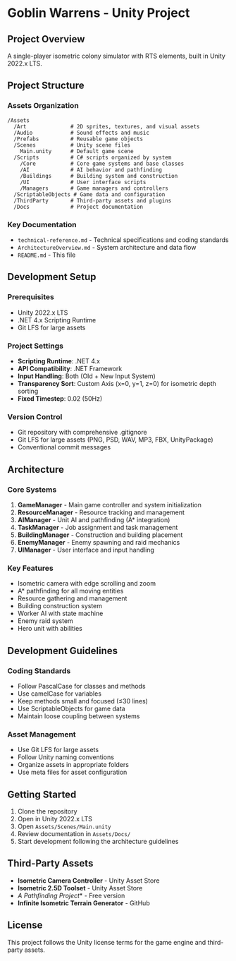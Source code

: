 # Goblin Warrens - Unity Project

## Project Overview
A single-player isometric colony simulator with RTS elements, built in Unity 2022.x LTS.

## Project Structure

### Assets Organization
```
/Assets
  /Art              # 2D sprites, textures, and visual assets
  /Audio            # Sound effects and music
  /Prefabs          # Reusable game objects
  /Scenes           # Unity scene files
    Main.unity      # Default game scene
  /Scripts          # C# scripts organized by system
    /Core           # Core game systems and base classes
    /AI             # AI behavior and pathfinding
    /Buildings      # Building system and construction
    /UI             # User interface scripts
    /Managers       # Game managers and controllers
  /ScriptableObjects # Game data and configuration
  /ThirdParty       # Third-party assets and plugins
  /Docs             # Project documentation
```

### Key Documentation
- `technical-reference.md` - Technical specifications and coding standards
- `ArchitectureOverview.md` - System architecture and data flow
- `README.md` - This file

## Development Setup

### Prerequisites
- Unity 2022.x LTS
- .NET 4.x Scripting Runtime
- Git LFS for large assets

### Project Settings
- **Scripting Runtime**: .NET 4.x
- **API Compatibility**: .NET Framework
- **Input Handling**: Both (Old + New Input System)
- **Transparency Sort**: Custom Axis (x=0, y=1, z=0) for isometric depth sorting
- **Fixed Timestep**: 0.02 (50Hz)

### Version Control
- Git repository with comprehensive .gitignore
- Git LFS for large assets (PNG, PSD, WAV, MP3, FBX, UnityPackage)
- Conventional commit messages

## Architecture

### Core Systems
1. **GameManager** - Main game controller and system initialization
2. **ResourceManager** - Resource tracking and management
3. **AIManager** - Unit AI and pathfinding (A* integration)
4. **TaskManager** - Job assignment and task management
5. **BuildingManager** - Construction and building placement
6. **EnemyManager** - Enemy spawning and raid mechanics
7. **UIManager** - User interface and input handling

### Key Features
- Isometric camera with edge scrolling and zoom
- A* pathfinding for all moving entities
- Resource gathering and management
- Building construction system
- Worker AI with state machine
- Enemy raid system
- Hero unit with abilities

## Development Guidelines

### Coding Standards
- Follow PascalCase for classes and methods
- Use camelCase for variables
- Keep methods small and focused (≤30 lines)
- Use ScriptableObjects for game data
- Maintain loose coupling between systems

### Asset Management
- Use Git LFS for large assets
- Follow Unity naming conventions
- Organize assets in appropriate folders
- Use meta files for asset configuration

## Getting Started

1. Clone the repository
2. Open in Unity 2022.x LTS
3. Open `Assets/Scenes/Main.unity`
4. Review documentation in `Assets/Docs/`
5. Start development following the architecture guidelines

## Third-Party Assets
- **Isometric Camera Controller** - Unity Asset Store
- **Isometric 2.5D Toolset** - Unity Asset Store  
- **A* Pathfinding Project** - Free version
- **Infinite Isometric Terrain Generator** - GitHub

## License
This project follows the Unity license terms for the game engine and third-party assets.
